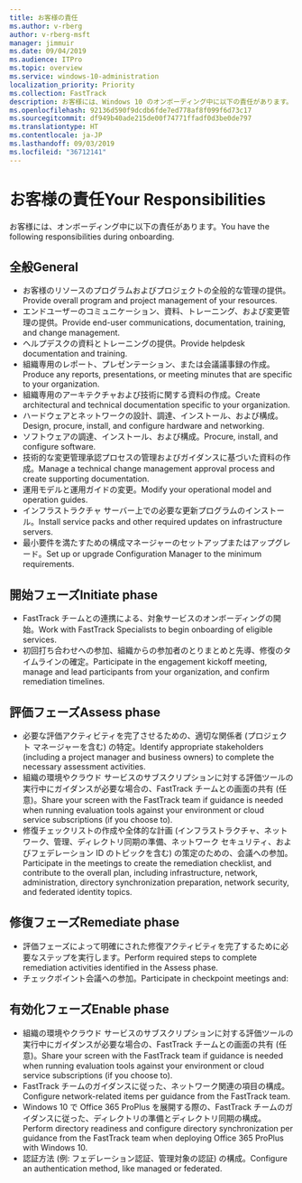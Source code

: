```yaml
---
title: お客様の責任
ms.author: v-rberg
author: v-rberg-msft
manager: jimmuir
ms.date: 09/04/2019
ms.audience: ITPro
ms.topic: overview
ms.service: windows-10-administration
localization_priority: Priority
ms.collection: FastTrack
description: お客様には、Windows 10 のオンボーディング中に以下の責任があります。
ms.openlocfilehash: 92136d590f9dcdb6fde7ed778af8f099f6d73c17
ms.sourcegitcommit: df949b40ade215de00f74771ffadf0d3be0de797
ms.translationtype: HT
ms.contentlocale: ja-JP
ms.lasthandoff: 09/03/2019
ms.locfileid: "36712141"
---
```

# <a name="your-responsibilities"></a><span data-ttu-id="b0981-103">お客様の責任</span><span class="sxs-lookup"><span data-stu-id="b0981-103">Your Responsibilities</span></span>

<span data-ttu-id="b0981-104">お客様には、オンボーディング中に以下の責任があります。</span><span class="sxs-lookup"><span data-stu-id="b0981-104">You have the following responsibilities during onboarding.</span></span>

## <a name="general"></a><span data-ttu-id="b0981-105">全般</span><span class="sxs-lookup"><span data-stu-id="b0981-105">General</span></span>

- <span data-ttu-id="b0981-106">お客様のリソースのプログラムおよびプロジェクトの全般的な管理の提供。</span><span class="sxs-lookup"><span data-stu-id="b0981-106">Provide overall program and project management of your resources.</span></span>
- <span data-ttu-id="b0981-107">エンドユーザーのコミュニケーション、資料、トレーニング、および変更管理の提供。</span><span class="sxs-lookup"><span data-stu-id="b0981-107">Provide end-user communications, documentation, training, and change management.</span></span>
- <span data-ttu-id="b0981-108">ヘルプデスクの資料とトレーニングの提供。</span><span class="sxs-lookup"><span data-stu-id="b0981-108">Provide helpdesk documentation and training.</span></span>
- <span data-ttu-id="b0981-109">組織専用のレポート、プレゼンテーション、または会議議事録の作成。</span><span class="sxs-lookup"><span data-stu-id="b0981-109">Produce any reports, presentations, or meeting minutes that are specific to your organization.</span></span>
- <span data-ttu-id="b0981-110">組織専用のアーキテクチャおよび技術に関する資料の作成。</span><span class="sxs-lookup"><span data-stu-id="b0981-110">Create architectural and technical documentation specific to your organization.</span></span>
- <span data-ttu-id="b0981-111">ハードウェアとネットワークの設計、調達、インストール、および構成。</span><span class="sxs-lookup"><span data-stu-id="b0981-111">Design, procure, install, and configure hardware and networking.</span></span>
- <span data-ttu-id="b0981-112">ソフトウェアの調達、インストール、および構成。</span><span class="sxs-lookup"><span data-stu-id="b0981-112">Procure, install, and configure software.</span></span>
- <span data-ttu-id="b0981-113">技術的な変更管理承認プロセスの管理およびガイダンスに基づいた資料の作成。</span><span class="sxs-lookup"><span data-stu-id="b0981-113">Manage a technical change management approval process and create supporting documentation.</span></span>
- <span data-ttu-id="b0981-114">運用モデルと運用ガイドの変更。</span><span class="sxs-lookup"><span data-stu-id="b0981-114">Modify your operational model and operation guides.</span></span>
- <span data-ttu-id="b0981-115">インフラストラクチャ サーバー上での必要な更新プログラムのインストール。</span><span class="sxs-lookup"><span data-stu-id="b0981-115">Install service packs and other required updates on infrastructure servers.</span></span>
- <span data-ttu-id="b0981-116">最小要件を満たすための構成マネージャーのセットアップまたはアップグレード。</span><span class="sxs-lookup"><span data-stu-id="b0981-116">Set up or upgrade Configuration Manager to the minimum requirements.</span></span>

## <a name="initiate-phase"></a><span data-ttu-id="b0981-117">開始フェーズ</span><span class="sxs-lookup"><span data-stu-id="b0981-117">Initiate phase</span></span>

- <span data-ttu-id="b0981-118">FastTrack チームとの連携による、対象サービスのオンボーディングの開始。</span><span class="sxs-lookup"><span data-stu-id="b0981-118">Work with FastTrack Specialists to begin onboarding of eligible services.</span></span>
- <span data-ttu-id="b0981-119">初回打ち合わせへの参加、組織からの参加者のとりまとめと先導、修復のタイムラインの確定。</span><span class="sxs-lookup"><span data-stu-id="b0981-119">Participate in the engagement kickoff meeting, manage and lead participants from your organization, and confirm remediation timelines.</span></span>

## <a name="assess-phase"></a><span data-ttu-id="b0981-120">評価フェーズ</span><span class="sxs-lookup"><span data-stu-id="b0981-120">Assess phase</span></span>

- <span data-ttu-id="b0981-121">必要な評価アクティビティを完了させるための、適切な関係者 (プロジェクト マネージャーを含む) の特定。</span><span class="sxs-lookup"><span data-stu-id="b0981-121">Identify appropriate stakeholders (including a project manager and business owners) to complete the necessary assessment activities.</span></span>
- <span data-ttu-id="b0981-122">組織の環境やクラウド サービスのサブスクリプションに対する評価ツールの実行中にガイダンスが必要な場合の、FastTrack チームとの画面の共有 (任意)。</span><span class="sxs-lookup"><span data-stu-id="b0981-122">Share your screen with the FastTrack team if guidance is needed when running evaluation tools against your environment or cloud service subscriptions (if you choose to).</span></span>
- <span data-ttu-id="b0981-123">修復チェックリストの作成や全体的な計画 (インフラストラクチャ、ネットワーク、管理、ディレクトリ同期の準備、ネットワーク セキュリティ、およびフェデレーション ID のトピックを含む) の策定のための、会議への参加。</span><span class="sxs-lookup"><span data-stu-id="b0981-123">Participate in the meetings to create the remediation checklist, and contribute to the overall plan, including infrastructure, network, administration, directory synchronization preparation, network security, and federated identity topics.</span></span>

## <a name="remediate-phase"></a><span data-ttu-id="b0981-124">修復フェーズ</span><span class="sxs-lookup"><span data-stu-id="b0981-124">Remediate phase</span></span>

- <span data-ttu-id="b0981-125">評価フェーズによって明確にされた修復アクティビティを完了するために必要なステップを実行します。</span><span class="sxs-lookup"><span data-stu-id="b0981-125">Perform required steps to complete remediation activities identified in the Assess phase.</span></span>
- <span data-ttu-id="b0981-126">チェックポイント会議への参加。</span><span class="sxs-lookup"><span data-stu-id="b0981-126">Participate in checkpoint meetings and:</span></span>

## <a name="enable-phase"></a><span data-ttu-id="b0981-127">有効化フェーズ</span><span class="sxs-lookup"><span data-stu-id="b0981-127">Enable phase</span></span>

- <span data-ttu-id="b0981-128">組織の環境やクラウド サービスのサブスクリプションに対する評価ツールの実行中にガイダンスが必要な場合の、FastTrack チームとの画面の共有 (任意)。</span><span class="sxs-lookup"><span data-stu-id="b0981-128">Share your screen with the FastTrack team if guidance is needed when running evaluation tools against your environment or cloud service subscriptions (if you choose to).</span></span>
- <span data-ttu-id="b0981-129">FastTrack チームのガイダンスに従った、ネットワーク関連の項目の構成。</span><span class="sxs-lookup"><span data-stu-id="b0981-129">Configure network-related items per guidance from the FastTrack team.</span></span>
- <span data-ttu-id="b0981-130">Windows 10 で Office 365 ProPlus を展開する際の、FastTrack チームのガイダンスに従った、ディレクトリの準備とディレクトリ同期の構成。</span><span class="sxs-lookup"><span data-stu-id="b0981-130">Perform directory readiness and configure directory synchronization per guidance from the FastTrack team when deploying Office 365 ProPlus with Windows 10.</span></span>
- <span data-ttu-id="b0981-131">認証方法 (例: フェデレーション認証、管理対象の認証) の構成。</span><span class="sxs-lookup"><span data-stu-id="b0981-131">Configure an authentication method, like managed or federated.</span></span>







  

  

 